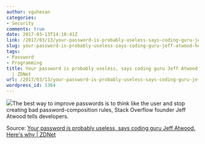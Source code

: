```yaml
---
author: vguhesan
categories:
- Security
comments: true
date: 2017-03-13T14:10:41Z
link: /2017/03/13/your-password-is-probably-useless-says-coding-guru-jeff-atwood-heres-why-zdnet/
slug: your-password-is-probably-useless-says-coding-guru-jeff-atwood-heres-why-zdnet
tags:
- Password
- Programming
title: Your password is probably useless, says coding guru Jeff Atwood. Here's why
  | ZDNet
url: /2017/03/13/your-password-is-probably-useless-says-coding-guru-jeff-atwood-heres-why-zdnet/
wordpress_id: 1364
---
```


[![](/img/2017/03/passwordicon1.png)](/img/2017/03/passwordicon1.png)The best way to improve passwords is to think like the user and stop creating bad password-composition rules, Stack Overflow founder Jeff Atwood tells developers.

Source: [Your password is probably useless, says coding guru Jeff Atwood. Here's why | ZDNet](http://www.zdnet.com/article/your-password-is-probably-useless-says-coding-guru-jeff-atwood-heres-why/)
